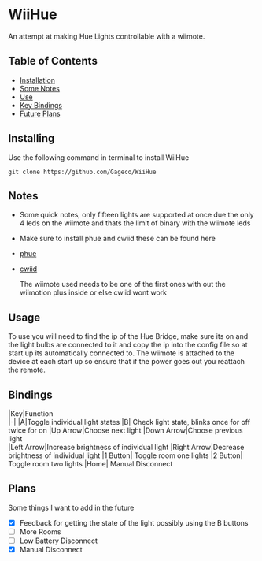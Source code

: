 # WiiHue
An attempt at making Hue Lights controllable with a wiimote.

## Table of Contents
* [Installation](#installing)
* [Some Notes](#notes)
* [Use](#usage)
* [Key Bindings](#bindings)
* [Future Plans](#plans)

## Installing
Use the following command in terminal to install WiiHue
````
git clone https://github.com/Gageco/WiiHue
````

## Notes
- Some quick notes, only fifteen lights are supported at once due the only 4 leds on the wiimote and thats the limit of binary with the wiimote leds
- Make sure to install phue and cwiid these can be found here
- [phue](https://github.com/studioimaginaire/phue)
- [cwiid](https://github.com/abstrakraft/cwiid)

  The wiimote used needs to be one of the first ones with out the wiimotion plus inside or else cwiid wont work

## Usage
To use you will need to find the ip of the Hue Bridge, make sure its on and the light bulbs are connected to it and copy the ip into the config file so at start up its automatically connected to. The wiimote is attached to the device at each start up so ensure that if the power goes out you reattach the remote.

## Bindings
|Key|Function           
|-|
|A|Toggle individual light states
|B| Check light state, blinks once for off twice for on
|Up Arrow|Choose next light
|Down Arrow|Choose previous light     
|Left Arrow|Increase brightness of individual light
|Right Arrow|Decrease brightness of individual light
|1 Button| Toggle room one lights
|2 Button| Toggle room two lights
|Home| Manual Disconnect


## Plans
Some things I want to add in the future
- [x] Feedback for getting the state of the light possibly using the B buttons
- [ ] More Rooms
- [ ] Low Battery Disconnect
- [x] Manual Disconnect
